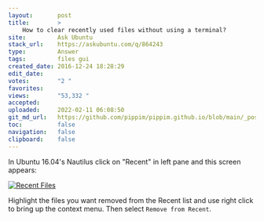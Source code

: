 ```yaml
---
layout:       post
title:        >
    How to clear recently used files without using a terminal?
site:         Ask Ubuntu
stack_url:    https://askubuntu.com/q/864243
type:         Answer
tags:         files gui
created_date: 2016-12-24 18:28:29
edit_date:    
votes:        "2 "
favorites:    
views:        "53,332 "
accepted:     
uploaded:     2022-02-11 06:08:50
git_md_url:   https://github.com/pippim/pippim.github.io/blob/main/_posts/2016/2016-12-24-How-to-clear-recently-used-files-without-using-a-terminal_.md
toc:          false
navigation:   false
clipboard:    false
---
```


In Ubuntu 16.04's Nautilus click on "Recent" in left pane and this screen appears:

[![Recent Files][1]][1]

Highlight the files you want removed from the Recent list and use right click to bring up the context menu. Then select `Remove from Recent`.

  [1]: https://i.stack.imgur.com/fvUqx.png
